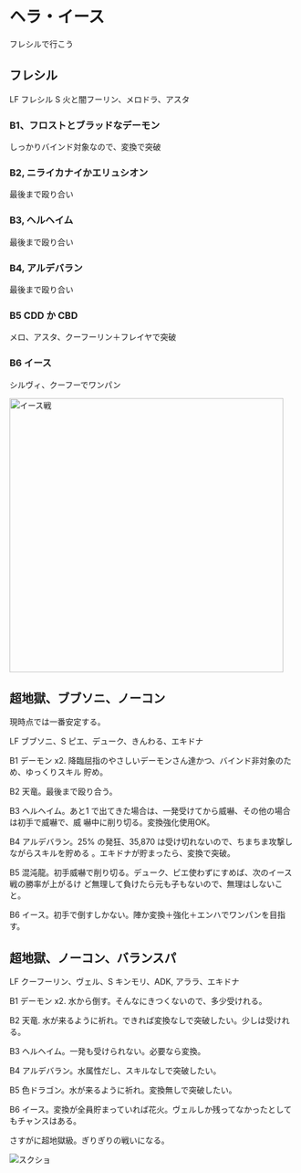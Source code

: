 # ヘラ・イース

フレシルで行こう

## フレシル

LF フレシル
S  火と闇フーリン、メロドラ、アスタ

### B1、フロストとブラッドなデーモン

しっかりバインド対象なので、変換で突破

### B2, ニライカナイかエリュシオン

最後まで殴り合い

### B3, ヘルヘイム

最後まで殴り合い

### B4, アルデバラン

最後まで殴り合い

### B5 CDD か CBD

メロ、アスタ、クーフーリン＋フレイヤで突破

### B6 イース

シルヴィ、クーフーでワンパン

<img alt="イース戦" width=480px src="https://camo.githubusercontent.com/17667af0b792aeff7315de2f1633b61c488690ed/687474703a2f2f6966742e74742f3170594e423063"> 

## 超地獄、ブブソニ、ノーコン
現時点では一番安定する。

LF ブブソニ、S ピエ、デューク、きんわる、エキドナ

B1 デーモン x2. 降臨屈指のやさしいデーモンさん達かつ、バインド非対象のため、ゆっくりスキル
貯め。

B2 天竜。最後まで殴り合う。

B3 ヘルヘイム。あと1 で出てきた場合は、一発受けてから威嚇、その他の場合は初手で威嚇で、威
嚇中に削り切る。変換強化使用OK。

B4 アルデバラン。25% の発狂、35,870 は受け切れないので、ちまちま攻撃しながらスキルを貯める
。エキドナが貯まったら、変換で突破。

B5 混沌龍。初手威嚇で削り切る。デューク、ピエ使わずにすめば、次のイース戦の勝率が上がるけ
ど無理して負けたら元も子もないので、無理はしないこと。

B6 イース。初手で倒すしかない。陣か変換＋強化＋エンハでワンパンを目指す。


## 超地獄、ノーコン、バランスパ

LF クーフーリン、ヴェル、S キンモリ、ADK, アララ、エキドナ

B1 デーモン x2. 水から倒す。そんなにきつくないので、多少受けれる。

B2 天竜. 水が来るように祈れ。できれば変換なしで突破したい。少しは受けれる。

B3 ヘルヘイム。一発も受けられない。必要なら変換。

B4 アルデバラン。水属性だし、スキルなしで突破したい。

B5 色ドラゴン。水が来るように祈れ。変換無しで突破したい。

B6 イース。変換が全員貯まっていれば花火。ヴェルしか残ってなかったとしてもチャンスはある。

さすがに超地獄級。ぎりぎりの戦いになる。

![スクショ](http://i.imgur.com/nfByDvQl.jpg)

<!-- vim: set tw=90 filetype=markdown : -->

